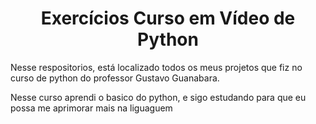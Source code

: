 <h1 align='center'> Exercícios Curso em Vídeo de Python </h1>

<p>Nesse respositorios, está localizado todos os meus projetos que fiz no curso de python do professor Gustavo Guanabara.</p>
<p>Nesse curso aprendi o basico do python, e sigo estudando para que eu possa me aprimorar mais na liguaguem</p>

